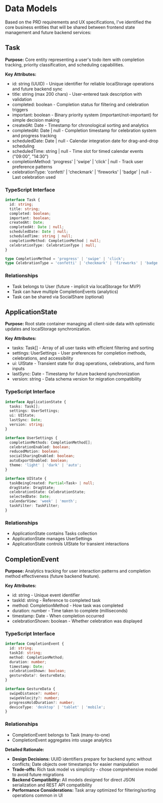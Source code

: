 # Data Models

Based on the PRD requirements and UX specifications, I've identified the core business entities that will be shared between frontend state management and future backend services:

## Task

**Purpose:** Core entity representing a user's todo item with completion tracking, priority classification, and scheduling capabilities.

**Key Attributes:**
- id: string (UUID) - Unique identifier for reliable localStorage operations and future backend sync
- title: string (max 200 chars) - User-entered task description with validation
- completed: boolean - Completion status for filtering and celebration triggers
- important: boolean - Binary priority system (important/not-important) for simple decision making
- createdAt: Date - Timestamp for chronological sorting and analytics
- completedAt: Date | null - Completion timestamp for celebration system and progress tracking
- scheduledDate: Date | null - Calendar integration date for drag-and-drop scheduling
- scheduledTime: string | null - Time slot for timed calendar events ("09:00", "14:30")
- completionMethod: 'progress' | 'swipe' | 'click' | null - Track user preference patterns
- celebrationType: 'confetti' | 'checkmark' | 'fireworks' | 'badge' | null - Last celebration used

### TypeScript Interface
```typescript
interface Task {
  id: string;
  title: string;
  completed: boolean;
  important: boolean;
  createdAt: Date;
  completedAt: Date | null;
  scheduledDate: Date | null;
  scheduledTime: string | null;
  completionMethod: CompletionMethod | null;
  celebrationType: CelebrationType | null;
}

type CompletionMethod = 'progress' | 'swipe' | 'click';
type CelebrationType = 'confetti' | 'checkmark' | 'fireworks' | 'badge';
```

### Relationships
- Task belongs to User (future - implicit via localStorage for MVP)
- Task can have multiple CompletionEvents (analytics)
- Task can be shared via SocialShare (optional)

## ApplicationState

**Purpose:** Root state container managing all client-side data with optimistic updates and localStorage synchronization.

**Key Attributes:**
- tasks: Task[] - Array of all user tasks with efficient filtering and sorting
- settings: UserSettings - User preferences for completion methods, celebrations, and accessibility
- ui: UIState - Transient state for drag operations, celebrations, and form inputs
- lastSync: Date - Timestamp for future backend synchronization
- version: string - Data schema version for migration compatibility

### TypeScript Interface
```typescript
interface ApplicationState {
  tasks: Task[];
  settings: UserSettings;
  ui: UIState;
  lastSync: Date;
  version: string;
}

interface UserSettings {
  completionMethods: CompletionMethod[];
  celebrationEnabled: boolean;
  reducedMotion: boolean;
  socialSharingEnabled: boolean;
  autoExportEnabled: boolean;
  theme: 'light' | 'dark' | 'auto';
}

interface UIState {
  taskBeingCreated: Partial<Task> | null;
  dragState: DragState;
  celebrationState: CelebrationState;
  selectedDate: Date;
  calendarView: 'week' | 'month';
  taskFilter: TaskFilter;
}
```

### Relationships
- ApplicationState contains Tasks collection
- ApplicationState manages UserSettings
- ApplicationState controls UIState for transient interactions

## CompletionEvent

**Purpose:** Analytics tracking for user interaction patterns and completion method effectiveness (future backend feature).

**Key Attributes:**
- id: string - Unique event identifier
- taskId: string - Reference to completed task
- method: CompletionMethod - How task was completed
- duration: number - Time taken to complete (milliseconds)
- timestamp: Date - When completion occurred
- celebrationShown: boolean - Whether celebration was displayed

### TypeScript Interface
```typescript
interface CompletionEvent {
  id: string;
  taskId: string;
  method: CompletionMethod;
  duration: number;
  timestamp: Date;
  celebrationShown: boolean;
  gestureData?: GestureData;
}

interface GestureData {
  swipeDistance?: number;
  swipeVelocity?: number;
  progressHoldDuration?: number;
  deviceType: 'desktop' | 'tablet' | 'mobile';
}
```

### Relationships
- CompletionEvent belongs to Task (many-to-one)
- CompletionEvent aggregates into usage analytics

**Detailed Rationale:**
- **Design Decisions:** UUID identifiers prepare for backend sync without conflicts; Date objects over timestamps for easier manipulation
- **Trade-offs:** Rich task model vs simplicity - chose comprehensive model to avoid future migrations
- **Backend Compatibility:** All models designed for direct JSON serialization and REST API compatibility
- **Performance Considerations:** Task array optimized for filtering/sorting operations common in UI
